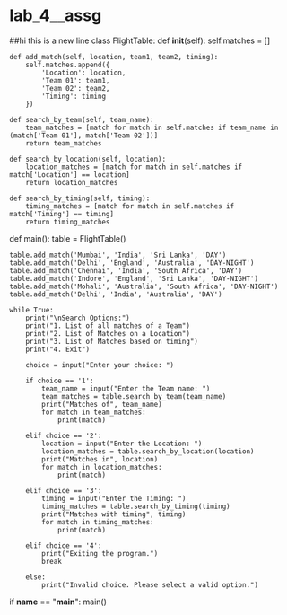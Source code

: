 # lab_4__assg


##hi this is a new line
class FlightTable:
    def __init__(self):
        self.matches = []
        
    def add_match(self, location, team1, team2, timing):
        self.matches.append({
            'Location': location,
            'Team 01': team1,
            'Team 02': team2,
            'Timing': timing
        })
        
    def search_by_team(self, team_name):
        team_matches = [match for match in self.matches if team_name in (match['Team 01'], match['Team 02'])]
        return team_matches
        
    def search_by_location(self, location):
        location_matches = [match for match in self.matches if match['Location'] == location]
        return location_matches
        
    def search_by_timing(self, timing):
        timing_matches = [match for match in self.matches if match['Timing'] == timing]
        return timing_matches

def main():
    table = FlightTable()
    
    table.add_match('Mumbai', 'India', 'Sri Lanka', 'DAY')
    table.add_match('Delhi', 'England', 'Australia', 'DAY-NIGHT')
    table.add_match('Chennai', 'India', 'South Africa', 'DAY')
    table.add_match('Indore', 'England', 'Sri Lanka', 'DAY-NIGHT')
    table.add_match('Mohali', 'Australia', 'South Africa', 'DAY-NIGHT')
    table.add_match('Delhi', 'India', 'Australia', 'DAY')
    
    while True:
        print("\nSearch Options:")
        print("1. List of all matches of a Team")
        print("2. List of Matches on a Location")
        print("3. List of Matches based on timing")
        print("4. Exit")
        
        choice = input("Enter your choice: ")
        
        if choice == '1':
            team_name = input("Enter the Team name: ")
            team_matches = table.search_by_team(team_name)
            print("Matches of", team_name)
            for match in team_matches:
                print(match)
                
        elif choice == '2':
            location = input("Enter the Location: ")
            location_matches = table.search_by_location(location)
            print("Matches in", location)
            for match in location_matches:
                print(match)
                
        elif choice == '3':
            timing = input("Enter the Timing: ")
            timing_matches = table.search_by_timing(timing)
            print("Matches with timing", timing)
            for match in timing_matches:
                print(match)
                
        elif choice == '4':
            print("Exiting the program.")
            break
        
        else:
            print("Invalid choice. Please select a valid option.")

if __name__ == "__main__":
    main()
